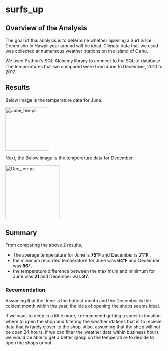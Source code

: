 # surfs_up

##  Overview of the Analysis
The goal of this analysis is to determine whether opening a Surf & Ice Cream sho in Hawaii year around will be ideal.
Climate data that we used was collected at numersous weather stations on the Island of Oahu.

We used Python's SQL Alchemy library to connect to the SQLite database.
The temperatures that we compared were from June to December, 2010 to 2017.

## Results
Below image is the temperature data for June.


<img width="138" alt="June_temps" src="https://user-images.githubusercontent.com/110373282/217356580-1bf739b3-3714-4495-8fea-708d7bb3a00f.png">


Next, the Below image is the temperature data for December.



<img width="171" alt="Dec_temps" src="https://user-images.githubusercontent.com/110373282/217356623-4e3190f8-c78c-4a20-a50f-1fe15915bfd3.png">

## Summary
From comparing the above 2 results, 
* The average temperature for June is __75°F__ and December is __71°F__ ,
* the minimum recorded temperature for June was __64°F__ and December was __56°__,
* the temperature difference between the maximum and minimum for June was __21__ and December was __27__.

### Recomendation
Assuming that the June is the hottest month and the December is the coldest month within the year, the idea of opening the shops seems ideal.

If we want to deep in a little more, I recommend getting a specific location where to open the shop and filtering the weather stations that is to recieve data that is farely closer to the shop.
Also, assuming that the shop will not be open 24 hours, if we can filter the weather data within business hours we would be able to get a better grasp on the temperature to decide to open the shops or not.
